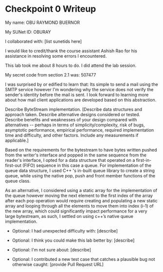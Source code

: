 Checkpoint 0 Writeup
====================

My name: OBU RAYMOND BUERNOR

My SUNet ID: OBURAY

I collaborated with: [list sunetids here]

I would like to credit/thank the course assistant Ashish Rao for his assistance in resolving some errors I encountered.

This lab took me about 8 hours to do. I did attend the lab session.

My secret code from section 2.1 was:  507477

I was surprised by or edified to learn that: Its simple to send a mail using the SMTP service however I'm wondering why the service does not verify the sender's identity before the mail is sent. I look forward to learning more about how mail client applications are developed based on this abstraction. 

Describe ByteStream implementation. [Describe data structures and
approach taken. Describe alternative designs considered or tested.
Describe benefits and weaknesses of your design compared with
alternatives -- perhaps in terms of simplicity/complexity, risk of
bugs, asymptotic performance, empirical performance, required
implementation time and difficulty, and other factors. Include any
measurements if applicable.]

Based on the requirements for the bytestream to have bytes written pushed from the writer's interface and popped in the same sequence from the reader's interface, I opted for a data structure that operated on a first-in-first-out (FIFO) sequence in this case a queue. For implementation of the queue data structure, I used C++ 's in-built queue library to create a string queue, while using the native pop, push and front member functions of the queue class. 

As an alternative, I considered using a static array for the implementation of the queue however moving the next element to the first index of the array after each pop operation would require creating and populating a new static array and looping through all the elements to move them into index (i-1) of the new array, which could significantly impact performance for a very large bytestream, as such, I settled on using c++’s native queue implementation. 

- Optional: I had unexpected difficulty with: [describe]

- Optional: I think you could make this lab better by: [describe]

- Optional: I'm not sure about: [describe]

- Optional: I contributed a new test case that catches a plausible bug
  not otherwise caught: [provide Pull Request URL]